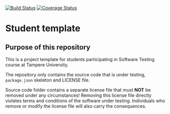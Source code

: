 [![Build Status](https://travis-ci.org/Jonuuz/SWTesting_bd_helpdesk.svg?branch=master)](https://travis-ci.org/Jonuuz/SWTesting_bd_helpdesk)
[![Coverage Status](https://coveralls.io/repos/github/Jonuuz/SWTesting_bd_helpdesk/badge.svg?branch=master)](https://coveralls.io/github/Jonuuz/SWTesting_bd_helpdesk?branch=master)

# Student template

## Purpose of this repository

This is a project template for students participating in Software Testing course
at Tampere University.

The repository only contains the source code that is under testing, `package.json` skeleton
and LICENSE file.

Source code folder contains a separate license file that must **NOT** be removed under any circumstances!
Removing this license file directly violates terms and conditions of the software under testing.
Individuals who remove or modify the license file will also carry the consequences.